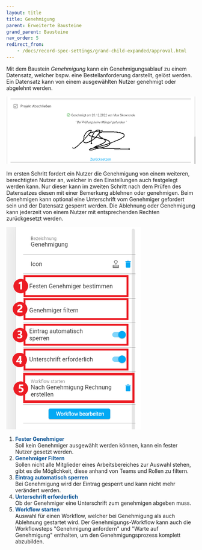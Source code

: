 ```yaml
---
layout: title
title: Genehmigung
parent: Erweiterte Bausteine
grand_parent: Bausteine
nav_order: 5
redirect_from:
    - /docs/record-spec-settings/grand-child-expanded/approval.html
---
```


Mit dem Baustein _Genehmigung_ kann ein Genehmigungsablauf zu einem Datensatz, welcher bspw. eine Bestellanforderung darstellt, gelöst werden. Ein Datensatz kann von einem ausgewählten Nutzer genehmigt oder abgelehnt werden.

![approval](\assets\record-spec-settings\1approval.png 'approval')

Im ersten Schritt fordert ein Nutzer die Genehmigung von einem weiteren, berechtigten Nutzer an, welcher in den Einstellungen auch festgelegt werden kann. Nur dieser kann im zweiten Schritt nach dem Prüfen des Datensatzes diesen mit einer Bemerkung ablehnen oder genehmigen. Beim Genehmigen kann optional eine Unterschrift vom Genehmiger gefordert sein und der Datensatz gesperrt werden. Die Ablehnung oder Genehmigung kann jederzeit von einem Nutzer mit entsprechenden Rechten zurückgesetzt werden.

![2approval](\assets\record-spec-settings\2approval.png '2approval')

1. <span style="color:#0b5394">**Fester Genehmiger**</span>  
   Soll kein Genehmiger ausgewählt werden können, kann ein fester Nutzer gesetzt werden.
2. <span style="color:#0b5394">**Genehmiger Filtern**</span>  
   Sollen nicht alle Mitglieder eines Arbeitsbereiches zur Auswahl stehen, gibt es die Möglichkeit, diese anhand von Teams und Rollen zu filtern.
3. <span style="color:#0b5394">**Eintrag automatisch sperren**</span>  
   Bei Genehmigung wird der Eintrag gesperrt und kann nicht mehr verändert werden.
4. <span style="color:#0b5394">**Unterschrift erforderlich**</span>  
   Ob der Genehmiger eine Unterschrift zum genehmigen abgeben muss.
5. <span style="color:#0b5394">**Workflow starten**</span>  
   Auswahl für einen Workflow, welcher bei Genehmigung als auch Ablehnung gestartet wird.
   Der Genehmigungs-Workflow kann auch die Workflowsteps "Genehmigung anfordern" und "Warte auf Genehmigung" enthalten,
   um den Genehmigungsprozess komplett abzubilden.
